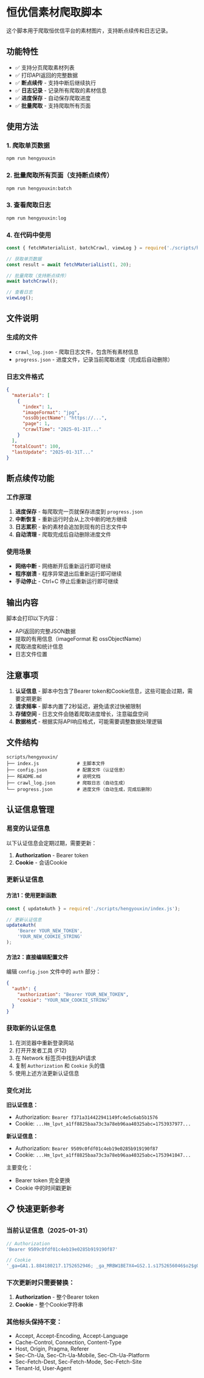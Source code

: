 # 恒优信素材爬取脚本

这个脚本用于爬取恒优信平台的素材图片，支持断点续传和日志记录。

## 功能特性

- ✅ 支持分页爬取素材列表
- ✅ 打印API返回的完整数据
- ✅ **断点续传** - 支持中断后继续执行
- ✅ **日志记录** - 记录所有爬取的素材信息
- ✅ **进度保存** - 自动保存爬取进度
- ✅ **批量爬取** - 支持爬取所有页面

## 使用方法

### 1. 爬取单页数据

```bash
npm run hengyouxin
```

### 2. 批量爬取所有页面（支持断点续传）

```bash
npm run hengyouxin:batch
```

### 3. 查看爬取日志

```bash
npm run hengyouxin:log
```

### 4. 在代码中使用

```javascript
const { fetchMaterialList, batchCrawl, viewLog } = require('./scripts/hengyouxin/index.js');

// 获取单页数据
const result = await fetchMaterialList(1, 20);

// 批量爬取（支持断点续传）
await batchCrawl();

// 查看日志
viewLog();
```

## 文件说明

### 生成的文件

- `crawl_log.json` - 爬取日志文件，包含所有素材信息
- `progress.json` - 进度文件，记录当前爬取进度（完成后自动删除）

### 日志文件格式

```json
{
  "materials": [
    {
      "index": 1,
      "imageFormat": "jpg",
      "ossObjectName": "https://...",
      "page": 1,
      "crawlTime": "2025-01-31T..."
    }
  ],
  "totalCount": 100,
  "lastUpdate": "2025-01-31T..."
}
```

## 断点续传功能

### 工作原理

1. **进度保存** - 每爬取完一页就保存进度到 `progress.json`
2. **中断恢复** - 重新运行时会从上次中断的地方继续
3. **日志累积** - 新的素材会追加到现有的日志文件中
4. **自动清理** - 爬取完成后自动删除进度文件

### 使用场景

- **网络中断** - 网络断开后重新运行即可继续
- **程序崩溃** - 程序异常退出后重新运行即可继续
- **手动停止** - Ctrl+C 停止后重新运行即可继续

## 输出内容

脚本会打印以下内容：
- API返回的完整JSON数据
- 提取的有用信息（imageFormat 和 ossObjectName）
- 爬取进度和统计信息
- 日志文件位置

## 注意事项

1. **认证信息** - 脚本中包含了Bearer token和Cookie信息，这些可能会过期，需要定期更新
2. **请求频率** - 脚本内置了2秒延迟，避免请求过快被限制
3. **存储空间** - 日志文件会随着爬取进度增长，注意磁盘空间
4. **数据格式** - 根据实际API响应格式，可能需要调整数据处理逻辑

## 文件结构

```
scripts/hengyouxin/
├── index.js              # 主脚本文件
├── config.json           # 配置文件（认证信息）
├── README.md             # 说明文档
├── crawl_log.json        # 爬取日志（自动生成）
└── progress.json         # 进度文件（自动生成，完成后删除）
```

## 认证信息管理

### 易变的认证信息

以下认证信息会定期过期，需要更新：

1. **Authorization** - Bearer token
2. **Cookie** - 会话Cookie

### 更新认证信息

#### 方法1：使用更新函数
```javascript
const { updateAuth } = require('./scripts/hengyouxin/index.js');

// 更新认证信息
updateAuth(
    'Bearer YOUR_NEW_TOKEN',
    'YOUR_NEW_COOKIE_STRING'
);
```

#### 方法2：直接编辑配置文件
编辑 `config.json` 文件中的 `auth` 部分：
```json
{
  "auth": {
    "authorization": "Bearer YOUR_NEW_TOKEN",
    "cookie": "YOUR_NEW_COOKIE_STRING"
  }
}
```

### 获取新的认证信息

1. 在浏览器中重新登录网站
2. 打开开发者工具 (F12)
3. 在 Network 标签页中找到API请求
4. 复制 `Authorization` 和 `Cookie` 头的值
5. 使用上述方法更新认证信息

### 变化对比

**旧认证信息：**
- Authorization: `Bearer f371a314422941149fc4e5c6ab5b1576`
- Cookie: `...Hm_lpvt_a1ff8825baa73c3a78eb96aa40325abc=1753937977...`

**新认证信息：**
- Authorization: `Bearer 9509c0fdf01c4eb19e0285b919190f87`
- Cookie: `...Hm_lpvt_a1ff8825baa73c3a78eb96aa40325abc=1753941047...`

主要变化：
- Bearer token 完全更换
- Cookie 中的时间戳更新

## 📋 快速更新参考

### 当前认证信息（2025-01-31）
```javascript
// Authorization
'Bearer 9509c0fdf01c4eb19e0285b919190f87'

// Cookie
'_ga=GA1.1.884180217.1752652946; _ga_MRBW1BE7X4=GS2.1.s1752656046$o2$g0$t1752656046$j60$l0$h0; Hm_lvt_a1ff8825baa73c3a78eb96aa40325abc=1751534604,1753927964,1753937977; HMACCOUNT=0C80E26C5FDA120B; Hm_lpvt_a1ff8825baa73c3a78eb96aa40325abc=1753941047'
```

### 下次更新时只需要替换：
1. **Authorization** - 整个Bearer token
2. **Cookie** - 整个Cookie字符串

### 其他标头保持不变：
- Accept, Accept-Encoding, Accept-Language
- Cache-Control, Connection, Content-Type
- Host, Origin, Pragma, Referer
- Sec-Ch-Ua, Sec-Ch-Ua-Mobile, Sec-Ch-Ua-Platform
- Sec-Fetch-Dest, Sec-Fetch-Mode, Sec-Fetch-Site
- Tenant-Id, User-Agent 